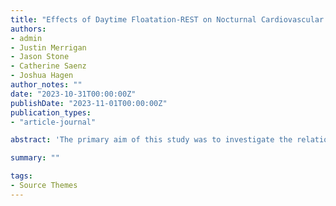 ```yaml
---
title: "Effects of Daytime Floatation-REST on Nocturnal Cardiovascular Physiology, Sleep, and Subjective Recovery in Collegiate Student-Athletes: A Comprehensive Observational Study --- Pre-Print"
authors:
- admin
- Justin Merrigan
- Jason Stone
- Catherine Saenz
- Joshua Hagen
author_notes: ""
date: "2023-10-31T00:00:00Z"
publishDate: "2023-11-01T00:00:00Z"
publication_types: 
- "article-journal"

abstract: 'The primary aim of this study was to investigate the relationship between floatation-restricted environmental stimulation therapy (floatation-REST) and nocturnal cardiovascular physiology and sleep in collegiate athletes. The secondary aim was to describe the perceived changes in soreness, mood, fatigue, and energy level after floatation-REST and the overall floatation-REST experience in collegiate athletes. Data included 183 records of nocturnal cardiovascular physiology and sleep collected using a wearable device from 89 athletes (49.43% women) on 12 different varsity sports, and 2319 survey responses collected immediately after the floatation-REST session from 907 athletes (49.17% women) across 24 varsity sports. Resting heart rate (RHR) (p < 0.001, effect size (ES) = -0.367) but not heart rate variability (HRV) or sleep metrics were significantly different in female athletes and both RHR (p = 0.017, ES = -0.227)  and HRV (p = 0.032, ES = 0.189) but not sleep metrics were significantly different in male athletes after the floatation-REST session compared to the seven-day rolling average before the session. 98.6% of the survey responses reported an overall good floatation-REST experience and 85.3% reported feeling better after the session. Athletes also reported reduced soreness, stress, fatigue, and improved energy level. These findings demonstrate the relationship between floatation-REST and nocturnal cardiovascular physiology and subjective recovery in collegiate athletes. Periods of autonomic imbalance and fatigue may be an ideal time for practitioners to recommend floatation-REST to athletes and strategic designs of athlete monitoring paradigms may allow for insights into the effects of recovery modalities on athletes in applied settings.'

summary: ""

tags:
- Source Themes
---
```

